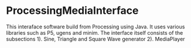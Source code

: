 # ProcessingMediaInterface
This interaface software build from Processing using Java. It uses various libraries such as P5, ugens and minim. The interface itself consists of the subsections 1). Sine, Triangle and Square Wave generator 2). MediaPlayer
